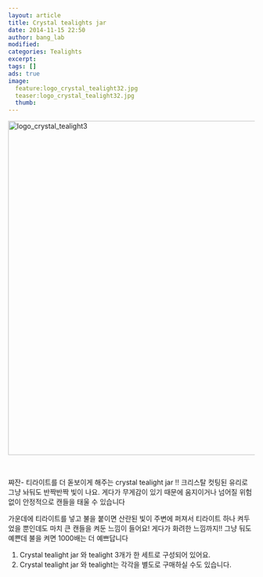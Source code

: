 ```yaml
---
layout: article
title: Crystal tealights jar
date: 2014-11-15 22:50
author: bang_lab
modified:
categories: Tealights
excerpt: 
tags: []
ads: true
image:
  feature:logo_crystal_tealight32.jpg
  teaser:logo_crystal_tealight32.jpg
  thumb:
---
```


<a href="https://bybanglab.files.wordpress.com/2014/11/logo_crystal_tealight32.jpg"><img class="alignnone size-large wp-image-60" src="https://bybanglab.files.wordpress.com/2014/11/logo_crystal_tealight32.jpg?w=840" alt="logo_crystal_tealight3" width="840" height="682" /></a>

&nbsp;

쨔잔- 티라이트를 더 돋보이게 해주는 crystal tealight jar !!
크리스탈 컷팅된 유리로 그냥 놔둬도 반짝반짝 빛이 나요.
게다가 무게감이 있기 때문에 움지이거나 넘어질 위험 없이 안정적으로 캔들을 태울 수 있습니다 <i class="_4-k1 img sp_CHjQ01Xff48 sx_6db290"></i>

가운데에 티라이트를 넣고 불을 붙이면 산란된 빛이 주변에 퍼져서 티라이트 하나 켜두었을 뿐인데도 마치 큰 캔들을 켜둔 느낌이 들어요! 게다가 화려한 느낌까지!!
그냥 둬도 예쁜데 불을 켜면 1<span class="text_exposed_show">000배는 더 예쁘답니다 <i class="_4-k1 img sp_CHjQ01Xff48 sx_6db290"></i></span>

1. Crystal tealight jar 와 tealight 3개가 한 세트로 구성되어 있어요.
2. Crystal tealight jar 와 tealight는 각각을 별도로 구매하실 수도 있습니다.
